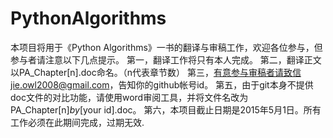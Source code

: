 PythonAlgorithms
================

本项目将用于《Python Algorithms》一书的翻译与审稿工作，欢迎各位参与，但参与者请注意以下几点提示。
第一，翻译工作将只有本人完成。
第二，翻译正文以PA_Chapter[n].doc命名。（n代表章节数）
第三，有意参与审稿者请致信jie.owl2008@gmail.com，告知你的github帐号id。
第五，由于git本身不提供doc文件的对比功能，请使用word审阅工具，并将文件名改为PA_Chapter[n]_by_[your id].doc。
第六，本项目截止日期是2015年5月1日。所有工作必须在此期间完成，过期无效.
